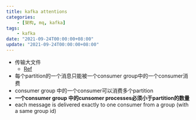 ```yaml
---
title: kafka attentions
categories: 
    - [架构, mq, kafka]
tags:
    - kafka
date: "2021-09-24T00:00:00+08:00"
update: "2021-09-24T00:00:00+08:00"
---
```


- 传输大文件
  - [Ref](https://www.jianshu.com/p/61b6220a9ef2)
- 每个partition的一个消息只能被一个consumer group中的一个consumer消费
- consumer group 中的一个consumer可以消费多个partition
- **一个consumer group 中的cunsomer processes必须小于partition的数量**
- each message is delivered exactly to one consumer from a group (with a same group id)

